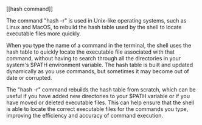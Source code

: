   [[hash command]]
  
  The command "hash -r" is used in Unix-like operating systems, such as Linux
  and MacOS, to rebuild the hash table used by the shell to locate executable
  files more quickly.

  When you type the name of a command in the terminal, the shell uses the hash
  table to quickly locate the executable file associated with that command,
  without having to search through all the directories in your system's $PATH
  environment variable. The hash table is built and updated dynamically as you
  use commands, but sometimes it may become out of date or corrupted.

  The "hash -r" command rebuilds the hash table from scratch, which can be
  useful if you have added new directories to your $PATH variable or if you
  have moved or deleted executable files. This can help ensure that the shell
  is able to locate the correct executable files for the commands you type,
  improving the efficiency and accuracy of command execution.

